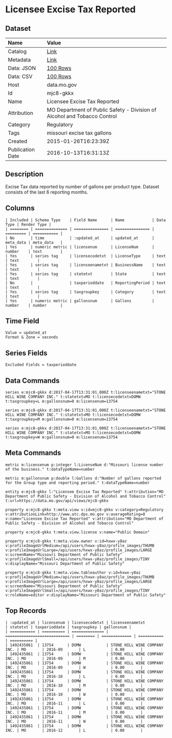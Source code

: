 # Licensee Excise Tax Reported

## Dataset

| Name | Value |
| :--- | :---- |
| Catalog | [Link](https://catalog.data.gov/dataset/licensee-excise-tax-reported) |
| Metadata | [Link](https://data.mo.gov/api/views/mjc8-gkkx) |
| Data: JSON | [100 Rows](https://data.mo.gov/api/views/mjc8-gkkx/rows.json?max_rows=100) |
| Data: CSV | [100 Rows](https://data.mo.gov/api/views/mjc8-gkkx/rows.csv?max_rows=100) |
| Host | data.mo.gov |
| Id | mjc8-gkkx |
| Name | Licensee Excise Tax Reported |
| Attribution | MO Department of Public Safety - Division of Alcohol and Tobacco Control |
| Category | Regulatory |
| Tags | missouri excise tax gallons |
| Created | 2015-01-26T16:23:39Z |
| Publication Date | 2016-10-13T16:31:13Z |

## Description

Excise Tax data reported by number of gallons per product type. Dataset consists of the last 6 reporting months.

## Columns

```ls
| Included | Schema Type    | Field Name      | Name            | Data Type | Render Type |
| ======== | ============== | =============== | =============== | ========= | =========== |
| No       | time           | :updated_at     | updated_at      | meta_data | meta_data   |
| Yes      | numeric metric | licensenum      | LicenseNum      | number    | text        |
| Yes      | series tag     | licensecodetxt  | LicenseType     | text      | text        |
| Yes      | series tag     | licenseenametxt | BusinessName    | text      | text        |
| Yes      | series tag     | statetxt        | State           | text      | text        |
| No       |                | taxperioddate   | ReportingPeriod | text      | text        |
| Yes      | series tag     | taxgroupkey     | Category        | text      | text        |
| Yes      | numeric metric | gallonsnum      | Gallons         | number    | number      |
```

## Time Field

```ls
Value = updated_at
Format & Zone = seconds
```

## Series Fields

```ls
Excluded Fields = taxperioddate
```

## Data Commands

```ls
series e:mjc8-gkkx d:2017-04-17T13:31:01.000Z t:licenseenametxt="STONE HILL WINE COMPANY INC." t:statetxt=MO t:licensecodetxt=DOMW t:taxgroupkey=L m:gallonsnum=0 m:licensenum=13754

series e:mjc8-gkkx d:2017-04-17T13:31:01.000Z t:licenseenametxt="STONE HILL WINE COMPANY INC." t:statetxt=MO t:licensecodetxt=DOMW t:taxgroupkey=M m:gallonsnum=0 m:licensenum=13754

series e:mjc8-gkkx d:2017-04-17T13:31:01.000Z t:licenseenametxt="STONE HILL WINE COMPANY INC." t:statetxt=MO t:licensecodetxt=DOMW t:taxgroupkey=W m:gallonsnum=0 m:licensenum=13754
```

## Meta Commands

```ls
metric m:licensenum p:integer l:LicenseNum d:"Missouri license number of the business." t:dataTypeName=number

metric m:gallonsnum p:double l:Gallons d:"Number of gallons reported for the Group type and reporting period." t:dataTypeName=number

entity e:mjc8-gkkx l:"Licensee Excise Tax Reported" t:attribution="MO Department of Public Safety - Division of Alcohol and Tobacco Control" t:url=https://data.mo.gov/api/views/mjc8-gkkx

property e:mjc8-gkkx t:meta.view v:id=mjc8-gkkx v:category=Regulatory v:attributionLink=http://www.atc.dps.mo.gov v:averageRating=0 v:name="Licensee Excise Tax Reported" v:attribution="MO Department of Public Safety - Division of Alcohol and Tobacco Control"

property e:mjc8-gkkx t:meta.view.license v:name="Public Domain"

property e:mjc8-gkkx t:meta.view.owner v:id=hxwx-y8az v:profileImageUrlMedium=/api/users/hxwx-y8az/profile_images/THUMB v:profileImageUrlLarge=/api/users/hxwx-y8az/profile_images/LARGE v:screenName="Missouri Department of Public Safety" v:profileImageUrlSmall=/api/users/hxwx-y8az/profile_images/TINY v:displayName="Missouri Department of Public Safety"

property e:mjc8-gkkx t:meta.view.tableauthor v:id=hxwx-y8az v:profileImageUrlMedium=/api/users/hxwx-y8az/profile_images/THUMB v:profileImageUrlLarge=/api/users/hxwx-y8az/profile_images/LARGE v:screenName="Missouri Department of Public Safety" v:profileImageUrlSmall=/api/users/hxwx-y8az/profile_images/TINY v:roleName=editor v:displayName="Missouri Department of Public Safety"
```

## Top Records

```ls
| :updated_at | licensenum | licensecodetxt | licenseenametxt              | statetxt | taxperioddate | taxgroupkey | gallonsnum | 
| =========== | ========== | ============== | ============================ | ======== | ============= | =========== | ========== | 
| 1492435861  | 13754      | DOMW           | STONE HILL WINE COMPANY INC. | MO       | 2016-09       | L           | 0.00       | 
| 1492435861  | 13754      | DOMW           | STONE HILL WINE COMPANY INC. | MO       | 2016-09       | M           | 0.00       | 
| 1492435861  | 13754      | DOMW           | STONE HILL WINE COMPANY INC. | MO       | 2016-09       | W           | 0.00       | 
| 1492435861  | 13754      | DOMW           | STONE HILL WINE COMPANY INC. | MO       | 2016-10       | L           | 0.00       | 
| 1492435861  | 13754      | DOMW           | STONE HILL WINE COMPANY INC. | MO       | 2016-10       | M           | 0.00       | 
| 1492435861  | 13754      | DOMW           | STONE HILL WINE COMPANY INC. | MO       | 2016-10       | W           | 0.00       | 
| 1492435861  | 13754      | DOMW           | STONE HILL WINE COMPANY INC. | MO       | 2016-11       | L           | 0.00       | 
| 1492435861  | 13754      | DOMW           | STONE HILL WINE COMPANY INC. | MO       | 2016-11       | M           | 0.00       | 
| 1492435861  | 13754      | DOMW           | STONE HILL WINE COMPANY INC. | MO       | 2016-11       | W           | 0.00       | 
| 1492435861  | 13754      | DOMW           | STONE HILL WINE COMPANY INC. | MO       | 2016-12       | L           | 0.00       | 
```